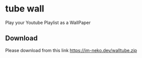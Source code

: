 # tube wall
Play your Youtube Playlist as a WallPaper

## Download
Please download from this link
https://im-neko.dev/walltube.zip


